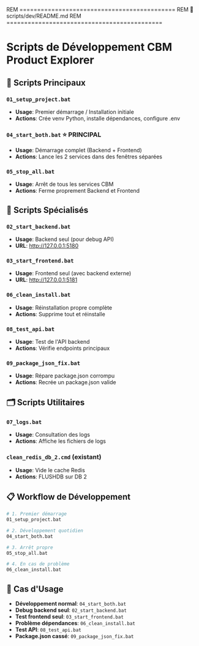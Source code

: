 REM ============================================
REM 📁 scripts/dev/README.md
REM ============================================
# Scripts de Développement CBM Product Explorer

## 🚀 Scripts Principaux

### `01_setup_project.bat`
- **Usage**: Premier démarrage / Installation initiale
- **Actions**: Crée venv Python, installe dépendances, configure .env

### `04_start_both.bat` ⭐ **PRINCIPAL**
- **Usage**: Démarrage complet (Backend + Frontend)
- **Actions**: Lance les 2 services dans des fenêtres séparées

### `05_stop_all.bat`
- **Usage**: Arrêt de tous les services CBM
- **Actions**: Ferme proprement Backend et Frontend

## 🔧 Scripts Spécialisés

### `02_start_backend.bat`
- **Usage**: Backend seul (pour debug API)
- **URL**: http://127.0.0.1:5180

### `03_start_frontend.bat`  
- **Usage**: Frontend seul (avec backend externe)
- **URL**: http://127.0.0.1:5181

### `06_clean_install.bat`
- **Usage**: Réinstallation propre complète
- **Actions**: Supprime tout et réinstalle

### `08_test_api.bat`
- **Usage**: Test de l'API backend
- **Actions**: Vérifie endpoints principaux

### `09_package_json_fix.bat`
- **Usage**: Répare package.json corrompu
- **Actions**: Recrée un package.json valide

## 🗂️ Scripts Utilitaires

### `07_logs.bat`
- **Usage**: Consultation des logs
- **Actions**: Affiche les fichiers de logs

### `clean_redis_db_2.cmd` (existant)
- **Usage**: Vide le cache Redis
- **Actions**: FLUSHDB sur DB 2

## 📋 Workflow de Développement

```bash
# 1. Premier démarrage
01_setup_project.bat

# 2. Développement quotidien  
04_start_both.bat

# 3. Arrêt propre
05_stop_all.bat

# 4. En cas de problème
06_clean_install.bat
```

## 🎯 Cas d'Usage

- **Développement normal**: `04_start_both.bat`
- **Debug backend seul**: `02_start_backend.bat`
- **Test frontend seul**: `03_start_frontend.bat`
- **Problème dépendances**: `06_clean_install.bat`
- **Test API**: `08_test_api.bat`
- **Package.json cassé**: `09_package_json_fix.bat`